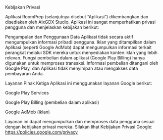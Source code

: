 Kebijakan Privasi

Aplikasi RoomPrep (selanjutnya disebut “Aplikasi”) dikembangkan dan disediakan oleh AIxGDX Studio. Aplikasi ini sangat memperhatikan privasi pengguna dan menjelaskan kebijakan berikut:

Pengumpulan dan Penggunaan Data
Aplikasi tidak secara aktif mengumpulkan informasi pribadi pengguna.
Iklan yang ditampilkan dalam Aplikasi (seperti Google AdMob) dapat mengumpulkan informasi terkait perangkat melalui SDK mereka untuk menyediakan konten iklan yang lebih relevan.
Fungsi pembelian dalam aplikasi (Google Play Billing) hanya digunakan untuk memproses transaksi. Informasi pembelian ditangani oleh Google Play, dan Aplikasi tidak menyimpan atau mengakses data pembayaran Anda.

Layanan Pihak Ketiga
Aplikasi ini menggunakan layanan Google berikut:

Google Play Services

Google Play Billing (pembelian dalam aplikasi)

Google AdMob (iklan)

Layanan ini dapat mengumpulkan dan memproses data pengguna sesuai dengan kebijakan privasi mereka. Silakan lihat Kebijakan Privasi Google: https://policies.google.com/privacy

